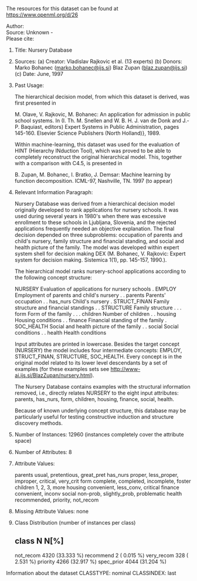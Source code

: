 The resources for this dataset can be found at https://www.openml.org/d/26

Author:   
Source: Unknown -   
Please cite:   

1. Title: Nursery Database
 
 2. Sources:
    (a) Creator: Vladislav Rajkovic et al. (13 experts)
    (b) Donors: Marko Bohanec   (marko.bohanec@ijs.si)
                Blaz Zupan      (blaz.zupan@ijs.si)
    (c) Date: June, 1997
 
 3. Past Usage:
 
    The hierarchical decision model, from which this dataset is
    derived, was first presented in 
 
    M. Olave, V. Rajkovic, M. Bohanec: An application for admission in
    public school systems. In (I. Th. M. Snellen and W. B. H. J. van de
    Donk and J.-P. Baquiast, editors) Expert Systems in Public
    Administration, pages 145-160. Elsevier Science Publishers (North
    Holland)}, 1989.
 
    Within machine-learning, this dataset was used for the evaluation
    of HINT (Hierarchy INduction Tool), which was proved to be able to
    completely reconstruct the original hierarchical model. This,
    together with a comparison with C4.5, is presented in
 
    B. Zupan, M. Bohanec, I. Bratko, J. Demsar: Machine learning by
    function decomposition. ICML-97, Nashville, TN. 1997 (to appear)
 
 4. Relevant Information Paragraph:
 
    Nursery Database was derived from a hierarchical decision model
    originally developed to rank applications for nursery schools. It
    was used during several years in 1980's when there was excessive
    enrollment to these schools in Ljubljana, Slovenia, and the
    rejected applications frequently needed an objective
    explanation. The final decision depended on three subproblems:
    occupation of parents and child's nursery, family structure and
    financial standing, and social and health picture of the family.
    The model was developed within expert system shell for decision
    making DEX (M. Bohanec, V. Rajkovic: Expert system for decision
    making. Sistemica 1(1), pp. 145-157, 1990.).
 
    The hierarchical model ranks nursery-school applications according
    to the following concept structure:
 
    NURSERY            Evaluation of applications for nursery schools
    . EMPLOY           Employment of parents and child's nursery
    . . parents        Parents' occupation
    . . has_nurs       Child's nursery
    . STRUCT_FINAN     Family structure and financial standings
    . . STRUCTURE      Family structure
    . . . form         Form of the family
    . . . children     Number of children
    . . housing        Housing conditions
    . . finance        Financial standing of the family
    . SOC_HEALTH       Social and health picture of the family
    . . social         Social conditions
    . . health         Health conditions
 
    Input attributes are printed in lowercase. Besides the target
    concept (NURSERY) the model includes four intermediate concepts:
    EMPLOY, STRUCT_FINAN, STRUCTURE, SOC_HEALTH. Every concept is in
    the original model related to its lower level descendants by a set
    of examples (for these examples sets see 
    http://www-ai.ijs.si/BlazZupan/nursery.html).
 
    The Nursery Database contains examples with the structural
    information removed, i.e., directly relates NURSERY to the eight input
    attributes: parents, has_nurs, form, children, housing, finance,
    social, health.
 
    Because of known underlying concept structure, this database may be
    particularly useful for testing constructive induction and
    structure discovery methods.
 
 5. Number of Instances: 12960
    (instances completely cover the attribute space)
 
 6. Number of Attributes: 8
 
 7. Attribute Values:
 
    parents        usual, pretentious, great_pret
    has_nurs       proper, less_proper, improper, critical, very_crit
    form           complete, completed, incomplete, foster
    children       1, 2, 3, more
    housing        convenient, less_conv, critical
    finance        convenient, inconv
    social         non-prob, slightly_prob, problematic
    health         recommended, priority, not_recom
 
 8. Missing Attribute Values: none
 
 9. Class Distribution (number of instances per class)
 
    class        N         N[%]
    ------------------------------
    not_recom    4320   (33.333 %)
    recommend       2   ( 0.015 %)
    very_recom    328   ( 2.531 %)
    priority     4266   (32.917 %)
    spec_prior   4044   (31.204 %)

 Information about the dataset
 CLASSTYPE: nominal
 CLASSINDEX: last